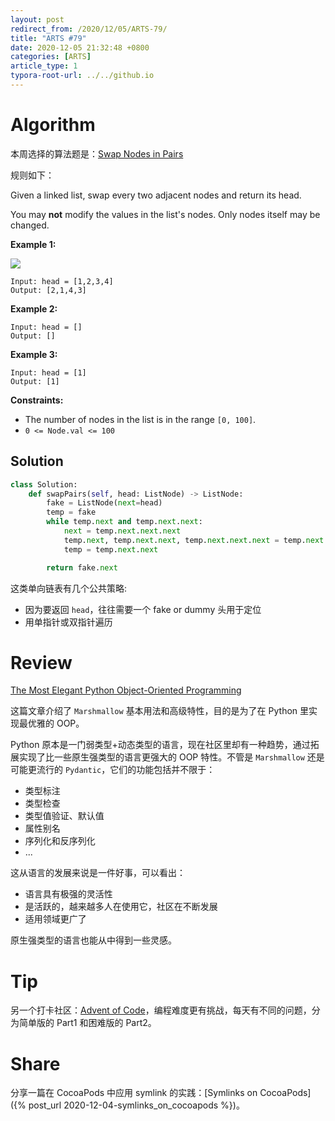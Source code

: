 ```yaml
---
layout: post
redirect_from: /2020/12/05/ARTS-79/
title: "ARTS #79"
date: 2020-12-05 21:32:48 +0800
categories: [ARTS]
article_type: 1
typora-root-url: ../../github.io
---
```



# Algorithm

本周选择的算法题是：[Swap Nodes in Pairs](https://leetcode.com/problems/swap-nodes-in-pairs/)


规则如下：

Given a linked list, swap every two adjacent nodes and return its head.

You may **not** modify the values in the list's nodes. Only nodes itself may be changed.

 

**Example 1:**

![](https://assets.leetcode.com/uploads/2020/10/03/swap_ex1.jpg)

```
Input: head = [1,2,3,4]
Output: [2,1,4,3]
```

**Example 2:**

```
Input: head = []
Output: []
```

**Example 3:**

```
Input: head = [1]
Output: [1]
```

 

**Constraints:**

- The number of nodes in the list is in the range `[0, 100]`.
- `0 <= Node.val <= 100`

## Solution

```python
class Solution:
    def swapPairs(self, head: ListNode) -> ListNode:
        fake = ListNode(next=head)
        temp = fake
        while temp.next and temp.next.next:
            next = temp.next.next.next
            temp.next, temp.next.next, temp.next.next.next = temp.next.next, temp.next, next
            temp = temp.next.next

        return fake.next
```

这类单向链表有几个公共策略:

- 因为要返回 `head`，往往需要一个 fake or dummy 头用于定位
- 用单指针或双指针遍历

# Review

[The Most Elegant Python Object-Oriented Programming](https://towardsdatascience.com/the-most-elegant-python-object-oriented-programming-b38d75f4ae7b)

这篇文章介绍了 `Marshmallow` 基本用法和高级特性，目的是为了在 Python 里实现最优雅的 OOP。

Python 原本是一门弱类型+动态类型的语言，现在社区里却有一种趋势，通过拓展实现了比一些原生强类型的语言更强大的 OOP 特性。不管是 `Marshmallow` 还是可能更流行的 `Pydantic`，它们的功能包括并不限于：

- 类型标注
- 类型检查
- 类型值验证、默认值
- 属性别名
- 序列化和反序列化
- ...

这从语言的发展来说是一件好事，可以看出：

- 语言具有极强的灵活性
- 是活跃的，越来越多人在使用它，社区在不断发展
- 适用领域更广了

原生强类型的语言也能从中得到一些灵感。

# Tip

另一个打卡社区：[Advent of Code](https://adventofcode.com/)，编程难度更有挑战，每天有不同的问题，分为简单版的 Part1 和困难版的 Part2。

# Share

分享一篇在 CocoaPods 中应用 symlink 的实践：[Symlinks on CocoaPods]({% post_url 2020-12-04-symlinks_on_cocoapods %})。